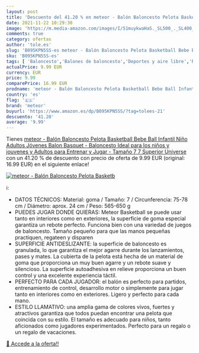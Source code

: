 ```yaml
---
layout: post
title: 'Descuento del 41.20 % en meteor - Balón Baloncesto Pelota Basketb'
date: 2021-11-22 10:29:30
image: 'https://m.media-amazon.com/images/I/51muykwaHaS._SL500_._SL400_.jpg'
comments: true
category: ofertas
author: 'tole.es'
slug: 'B095KPN5SS-es meteor - Balón Baloncesto Pelota Basketball Bebe Ball...'
sku: 'B095KPN5SS-es'
tags: [ 'Baloncesto','Balones de baloncesto','Deportes y aire libre','Ropa y equipo para deportes','bebe','meteor', ]
actualPrice: 9.99 EUR
currency: EUR
price: 9.99
comparePrice: 16.99 EUR
prodname: 'meteor - Balón Baloncesto Pelota Basketball Bebe Ball Infantil Niño Adultos Jóvenes Balon Basquet - Baloncesto Ideal para los niños y jouvenes y Adultos para Entrenar y Jugar - Tamaño 7  7  Superior Universe '
country: 'es'
flag: '🇪🇸'
brand: 'meteor'
buyurl: 'https://www.amazon.es/dp/B095KPN5SS/?tag=tolees-21'
descuento: '41.20'
average: '9.99'
---
```


Tienes [meteor - Balón Baloncesto Pelota Basketball Bebe Ball Infantil Niño Adultos Jóvenes Balon Basquet - Baloncesto Ideal para los niños y jouvenes y Adultos para Entrenar y Jugar - Tamaño 7  7  Superior Universe ](https://www.amazon.es/dp/B095KPN5SS/?tag=tolees-21) con un 41.20 % de descuento con precio de oferta de 9.99 EUR (original: 16.99 EUR) en el siguiente enlace!

[![meteor - Balón Baloncesto Pelota Basketb](https://m.media-amazon.com/images/I/51muykwaHaS._SL500_._SL400_.jpg)](https://www.amazon.es/dp/B095KPN5SS/?tag=tolees-21)

ℹ️:

- DATOS TÉCNICOS: Material: goma / Tamaño: 7 / Circunferencia: 75-78 cm / Diámetro: aprox. 24 cm / Peso: 565-650 g
- PUEDES JUGAR DONDE QUIERAS: Meteor Basketball se puede usar tanto en interiores como en exteriores, la superficie de goma especial garantiza un rebote perfecto. Funciona bien con una variedad de juegos de baloncesto. Tamaño pequeño para que las manos pequeñas practiquen, regateen y disparen
- SUPERFICIE ANTIDESLIZANTE: la superficie de baloncesto es granulada, lo que garantiza el mejor agarre durante los lanzamientos, pases y mates. La cubierta de la pelota está hecha de un material de goma que proporciona un muy buen agarre y un rebote suave y silencioso. La superficie autoadhesiva en relieve proporciona un buen control y una excelente experiencia táctil.
- PERFECTO PARA CADA JUGADOR: el balón es perfecto para partidos, entrenamiento de control, desarrollo motor o simplemente para jugar tanto en interiores como en exteriores. Ligero y perfecto para cada mano.
- ESTILO LLAMATIVO: una amplia gama de colores vivos, fuertes y atractivos garantiza que todos puedan encontrar una pelota que coincida con su estilo. El tamaño es adecuado para niños, tanto aficionados como jugadores experimentados. Perfecto para un regalo o un regalo de vacaciones.

[🛒 Accede a la oferta!!](https://www.amazon.es/dp/B095KPN5SS/?tag=tolees-21)
